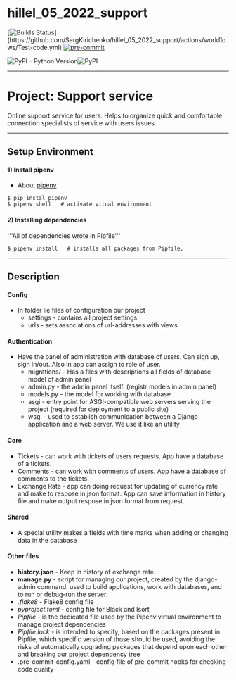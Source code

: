 # hillel_05_2022_support

[![Builds Status](https://github.com/SergKirichenko/hillel_05_2022_support/actions/workflows/Test-code.yml/badge.svg?)](https://github.com/SergKirichenko/hillel_05_2022_support/actions/workflows/Test-code.yml) [![pre-commit](https://img.shields.io/badge/pre--commit-enabled-brightgreen?logo=pre-commit&logoColor=white)](https://github.com/SergKirichenko/hillel_05_2022_support/blob/main/.pre-commit-config.yaml)

![PyPI - Python Version](https://img.shields.io/pypi/pyversions/pw?label=Python%20)![PyPI](https://img.shields.io/pypi/v/django?color=919&label=Django)
___

# Project: Support service

Online support service for users. Helps to organize quick and comfortable connection 
specialists of service with users issues.
___
## Setup Environment  
#### 1)  Install pipenv

- About [pipenv](https://pypi.org/project/pipenv/)

```
$ pip instal pipenv
$ pipenv shell   # activate vitual environment
```
#### 2) Installing dependencies
'''All of dependencies wrote in Pipfile'''
```
$ pipenv install   # installs all packages from Pipfile.
```
___
## Description 
#### Config 
- In folder lie files of configuration our project
  - settings - contains all project settings
  - urls - sets associations of url-addresses with views
#### Authentication
- Have the panel of administration  with database of users. Can sign up, sign in/out. 
Also in app can assign to role of user. 
  - migrations/ - Has a files with descriptions all fields of database model of admin panel
  - admin.py - the admin panel itself. (registr models in admin panel)
  - models.py - the model for working with database 
  - asgi - entry point for ASGI-compatible web servers serving the project (required for deployment to a public site)
  - wsgi - used to establish communication between a Django application and a web server. We use it like an utility
  
#### Core
- Tickets - can work with tickets of users requests. App have a database of a tickets.
- Comments  - can work with comments of users. App have a database of comments to the tickets.
- Exchange Rate - app can doing request for updating of currency rate and make to respose in json format. 
App can save information in history file and make output respose in json format from request.

#### Shared
- A special utility makes a fields with time marks when adding or changing data in the database 

#### Other files
- __history.json__ - Keep in history of exchange rate. 
- __manage.py__ - script for managing our project, created by the django-admin command. used to build applications, work with databases, and to run or debug-run the server.
- *.flake8* - Flake8 config file
- *pyproject.toml* - config file for Black and Isort 
- *Pipfile* - is the dedicated file used by the Pipenv virtual environment to manage project dependencies
- *Pipfile.lock* - is intended to specify, based on the packages present in Pipfile, which specific version of those should be used, avoiding the risks of automatically upgrading packages that depend upon each other and breaking our project dependency tree
- .pre-commit-config.yaml - config file of pre-commit hooks for checking code quality
